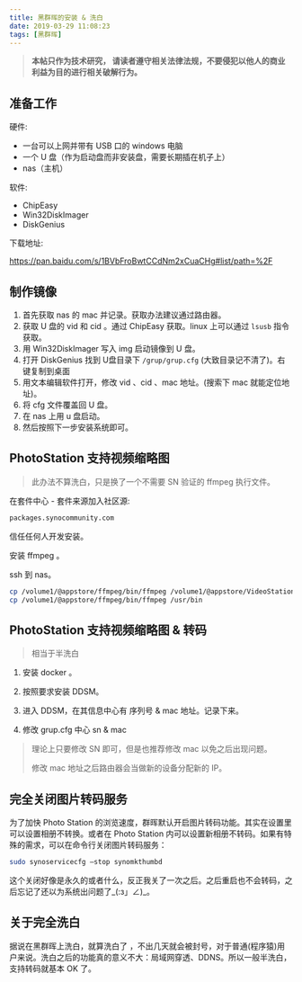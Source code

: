 ```yaml
---
title: 黑群晖的安装 & 洗白
date: 2019-03-29 11:08:23
tags: [黑群晖]
---
```


> **本帖只作为技术研究， 请读者遵守相关法律法规，不要侵犯以他人的商业利益为目的进行相关破解行为。**

## 准备工作

硬件:

- 一台可以上网并带有 USB 口的 windows 电脑
- 一个 U 盘（作为启动盘而非安装盘，需要长期插在机子上）
- nas（主机）

软件: 

- ChipEasy
- Win32DiskImager
- DiskGenius

下载地址:

[<https://pan.baidu.com/s/1BVbFroBwtCCdNm2xCuaCHg#list/path=%2F>](https://pan.baidu.com/s/1BVbFroBwtCCdNm2xCuaCHg#list/path=%2F)

## 制作镜像

1. 首先获取 nas 的 mac 并记录。获取办法建议通过路由器。
2. 获取 U 盘的 vid 和 cid 。通过 ChipEasy 获取。linux 上可以通过 `lsusb` 指令获取。
3. 用 Win32DiskImager 写入 img 启动镜像到 U 盘。
4. 打开 DiskGenius 找到 U盘目录下 `/grup/grup.cfg` (大致目录记不清了)。右键复制到桌面
5. 用文本编辑软件打开，修改 vid 、cid 、mac 地址。(搜索下 mac 就能定位地址)。
6. 将 cfg 文件覆盖回 U 盘。
7. 在 nas 上用 u 盘启动。
8. 然后按照下一步安装系统即可。

##  PhotoStation 支持视频缩略图

> 此办法不算洗白，只是换了一个不需要 SN 验证的 ffmpeg 执行文件。

在套件中心 - 套件来源加入社区源: 

```bash
packages.synocommunity.com
```

信任任何人开发安装。

安装 ffmpeg 。

ssh 到 nas。

 ```bash
cp /volume1/@appstore/ffmpeg/bin/ffmpeg /volume1/@appstore/VideoStation/bin/
cp /volume1/@appstore/ffmpeg/bin/ffmpeg /usr/bin
 ```

## PhotoStation 支持视频缩略图 & 转码

> 相当于半洗白

1. 安装 docker 。

2. 按照要求安装 DDSM。
3. 进入 DDSM，在其信息中心有 序列号 & mac 地址。记录下来。
4. 修改 grup.cfg 中心 sn & mac

> 理论上只要修改 SN 即可，但是也推荐修改 mac 以免之后出现问题。
>
> 修改 mac 地址之后路由器会当做新的设备分配新的 IP。

## 完全关闭图片转码服务

为了加快 Photo Station 的浏览速度，群晖默认开启图片转码功能。其实在设置里可以设置相册不转换。或者在 Photo Station 内可以设置新相册不转码。如果有特殊的需求，可以在命令行关闭图片转码服务：

```bash
sudo synoservicecfg –stop synomkthumbd
```

这个关闭好像是永久的或者什么，反正我关了一次之后。之后重启也不会转码，之后忘记了还以为系统出问题了\_(:з」∠)\_。

## 关于完全洗白

据说在黑群晖上洗白，就算洗白了 ，不出几天就会被封号，对于普通(程序猿)用户来说。洗白之后的功能真的意义不大：局域网穿透、DDNS。所以一般半洗白，支持转码就基本 OK 了。

